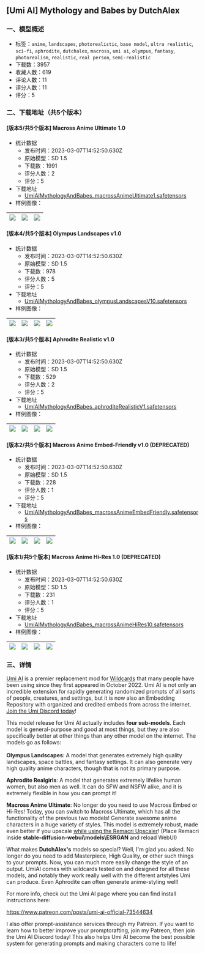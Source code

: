 ## [Umi AI] Mythology and Babes by DutchAlex
### 一、模型概述

- 标签：`anime`, `landscapes`, `photorealistic`, `base model`, `ultra realistic`, `sci-fi`, `aphrodite`, `dutchalex`, `macross`, `umi ai`, `olympus`, `fantasy`, `photorealism`, `realistic`, `real person`, `semi-realistic`
- 下载数：3957
- 收藏人数：619
- 评论人数：11
- 评分人数：11
- 评分：5

### 二、下载地址（共5个版本）

#### [版本5/共5个版本] Macross Anime Ultimate 1.0

- 统计数据
  - 发布时间：2023-03-07T14:52:50.630Z
  - 原始模型：SD 1.5
  - 下载数：1991
  - 评分人数：2
  - 评分：5
- 下载地址
  - [UmiAIMythologyAndBabes_macrossAnimeUltimate1.safetensors](https://civitai.com/api/download/models/15617)
- 样例图像：

| <img src="https://image.civitai.com/xG1nkqKTMzGDvpLrqFT7WA/1762cca7-625d-4a84-961a-612e8f021300/width=450/155970.jpeg" /> | <img src="https://image.civitai.com/xG1nkqKTMzGDvpLrqFT7WA/d67abb6b-8d10-438f-0bef-10928999be00/width=450/155969.jpeg" /> | <img src="https://image.civitai.com/xG1nkqKTMzGDvpLrqFT7WA/e65210c7-df27-4311-e0fc-ef2ee0e3fa00/width=450/155968.jpeg" /> |
| ---- | ---- | ---- |

#### [版本4/共5个版本] Olympus Landscapes v1.0

- 统计数据
  - 发布时间：2023-03-07T14:52:50.630Z
  - 原始模型：SD 1.5
  - 下载数：978
  - 评分人数：5
  - 评分：5
- 下载地址
  - [UmiAIMythologyAndBabes_olympusLandscapesV10.safetensors](https://civitai.com/api/download/models/7192)
- 样例图像：

| <img src="https://image.civitai.com/xG1nkqKTMzGDvpLrqFT7WA/712e2498-ee72-42ab-fd81-1d54ea341d00/width=450/67167.jpeg" /> | <img src="https://image.civitai.com/xG1nkqKTMzGDvpLrqFT7WA/d5aa88e7-a9a9-4bf1-8b53-89bd0d6e3700/width=450/67169.jpeg" /> | <img src="https://image.civitai.com/xG1nkqKTMzGDvpLrqFT7WA/0b66f704-d2d7-41a9-caba-ee922c4fe700/width=450/70360.jpeg" /> | <img src="https://image.civitai.com/xG1nkqKTMzGDvpLrqFT7WA/7fa1ba93-0399-4e29-013f-ddb19a063d00/width=450/66976.jpeg" /> |
| ---- | ---- | ---- | ---- |

#### [版本3/共5个版本] Aphrodite Realistic v1.0

- 统计数据
  - 发布时间：2023-03-07T14:52:50.630Z
  - 原始模型：SD 1.5
  - 下载数：529
  - 评分人数：2
  - 评分：5
- 下载地址
  - [UmiAIMythologyAndBabes_aphroditeRealisticV1.safetensors](https://civitai.com/api/download/models/7207)
- 样例图像：

| <img src="https://image.civitai.com/xG1nkqKTMzGDvpLrqFT7WA/94e3a8bc-8d4d-4877-0db7-d6c21e45ad00/width=450/66556.jpeg" /> | <img src="https://image.civitai.com/xG1nkqKTMzGDvpLrqFT7WA/473ccfe0-a804-4b9b-1056-1a8228eb4000/width=450/66496.jpeg" /> | <img src="https://image.civitai.com/xG1nkqKTMzGDvpLrqFT7WA/011af5e2-6e51-474c-cf9a-6004f0f1d000/width=450/66499.jpeg" /> | <img src="https://image.civitai.com/xG1nkqKTMzGDvpLrqFT7WA/ffecdd0f-3190-4718-353e-1461c3e3c700/width=450/66498.jpeg" /> |
| ---- | ---- | ---- | ---- |

#### [版本2/共5个版本] Macross Anime Embed-Friendly v1.0 (DEPRECATED)

- 统计数据
  - 发布时间：2023-03-07T14:52:50.630Z
  - 原始模型：SD 1.5
  - 下载数：228
  - 评分人数：1
  - 评分：5
- 下载地址
  - [UmiAIMythologyAndBabes_macrossAnimeEmbedFriendly.safetensors](https://civitai.com/api/download/models/7104)
- 样例图像：

| <img src="https://image.civitai.com/xG1nkqKTMzGDvpLrqFT7WA/e39112dd-c9bb-4649-7df7-3d1a8b761900/width=450/65652.jpeg" /> | <img src="https://image.civitai.com/xG1nkqKTMzGDvpLrqFT7WA/cab5a2e6-27b8-433b-47f1-9bc6a1daa900/width=450/65651.jpeg" /> | <img src="https://image.civitai.com/xG1nkqKTMzGDvpLrqFT7WA/1d3bc324-5f52-4ddb-cbed-4dc1272a9800/width=450/65650.jpeg" /> | <img src="https://image.civitai.com/xG1nkqKTMzGDvpLrqFT7WA/58fc4970-0ab4-4862-e97b-3a976044e100/width=450/65649.jpeg" /> |
| ---- | ---- | ---- | ---- |

#### [版本1/共5个版本] Macross Anime Hi-Res 1.0 (DEPRECATED)

- 统计数据
  - 发布时间：2023-03-07T14:52:50.630Z
  - 原始模型：SD 1.5
  - 下载数：231
  - 评分人数：1
  - 评分：5
- 下载地址
  - [UmiAIMythologyAndBabes_macrossAnimeHiRes10.safetensors](https://civitai.com/api/download/models/7208)
- 样例图像：

| <img src="https://image.civitai.com/xG1nkqKTMzGDvpLrqFT7WA/e35ee1b6-2bb5-461e-3fa1-d3030772a200/width=450/66509.jpeg" /> | <img src="https://image.civitai.com/xG1nkqKTMzGDvpLrqFT7WA/c2b9e7f5-c199-4f80-ac43-dc1db0aa4000/width=450/66557.jpeg" /> | <img src="https://image.civitai.com/xG1nkqKTMzGDvpLrqFT7WA/41de007a-6efa-41ec-6b2a-41fde4ce5c00/width=450/66867.jpeg" /> | <img src="https://image.civitai.com/xG1nkqKTMzGDvpLrqFT7WA/6dde6891-6e28-4def-d624-d00192c7ae00/width=450/69625.jpeg" /> |
| ---- | ---- | ---- | ---- |


### 三、详情
<p><a target="_blank" rel="ugc" href="https://www.patreon.com/posts/umi-ai-official-73544634">Umi AI</a> is a premier replacement mod for <a target="_blank" rel="ugc" href="https://github.com/adieyal/sd-dynamic-prompts">Wildcards</a> that many people have been using since they first appeared in October 2022. Umi AI is not only an incredible extension for rapidly generating randomized prompts of all sorts of people, creatures, and settings, but it is now also an Embedding Repository with organized and credited embeds from across the internet. <a target="_blank" rel="ugc" href="https://discord.gg/umiai">Join the Umi Discord today</a>!</p><p>This model release for Umi AI actually includes <strong>four sub-models</strong>. Each model is general-purpose and good at most things, but they are also specifically better at other things than any other model on the internet. The models go as follows:<br /><br /><strong>Olympus Landscapes</strong>: A model that generates extremely high quality landscapes, space battles, and fantasy settings. It can also generate very high quality anime characters, though that is not its primary purpose.</p><p><strong>Aphrodite Realgirls</strong>: A model that generates extremely lifelike human women, but also men as well. It can do SFW and NSFW alike, and it is extremely flexible in how you can prompt it!</p><p><strong>Macross Anime Ultimate</strong>: No longer do you need to use Macross Embed or Hi-Res! Today, you can switch to Macross Ultimate, which has all the functionality of the previous two models! Generate awesome anime characters in a huge variety of styles. This model is extremely robust, made even better if you upscale <a rel="ugc" href="https://umiai.allsync.com/s/zwXgGNF2H459fQk">while using the Remacri Upscaler</a>! (Place Remacri inside <strong>stable-diffusion-webui\models\ESRGAN</strong> and reload WebUI)</p><p></p><p>What makes <strong>DutchAlex's</strong> models so special? Well, I'm glad you asked. No longer do you need to add Masterpiece, High Quality, or other such things to your prompts. Now, you can much more easily change the style of an output. UmiAI comes with wildcards tested on and designed for all these models, and notably they work really well with the different artstyles Umi can produce. Even Aphrodite can often generate anime-styling well!</p><p>For more info, check out the Umi AI page where you can find install instructions here:</p><p><a target="_blank" rel="ugc" href="https://www.patreon.com/posts/umi-ai-official-73544634">https://www.patreon.com/posts/umi-ai-official-73544634</a></p><p>I also offer prompt-assistance services through my Patreon. If you want to learn how to better improve your promptcrafting, join my Patreon, then join the Umi AI Discord today! This also helps Umi AI become the best possible system for generating prompts and making characters come to life!</p>